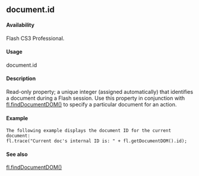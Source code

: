 ## document.id

#### Availability

Flash CS3 Professional.

#### Usage

document.id

#### Description

Read-only property; a unique integer (assigned automatically) that identifies a document during a Flash session. Use this property in conjunction with [fl.findDocumentDOM()](#_bookmark483) to specify a particular document for an action.

#### Example

```
The following example displays the document ID for the current document:
fl.trace("Current doc's internal ID is: " + fl.getDocumentDOM().id);

```
#### See also

[fl.findDocumentDOM()](#_bookmark483)
